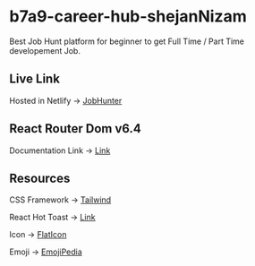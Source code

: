 # b7a9-career-hub-shejanNizam

Best Job Hunt platform for beginner to get Full Time / Part Time developement Job.

## Live Link

Hosted in Netlify -> [JobHunter](https://herogadget.netlify.app/)

## React Router Dom v6.4

Documentation Link -> [Link](https://reactrouter.com/en/main/start/overview)

## Resources

CSS Framework -> [Tailwind](https://tailwindcss.com/)

React Hot Toast -> [Link](https://react-hot-toast.com/docs)

Icon -> [FlatIcon](https://www.flaticon.com/)

Emoji -> [EmojiPedia](https://emojipedia.org/)
